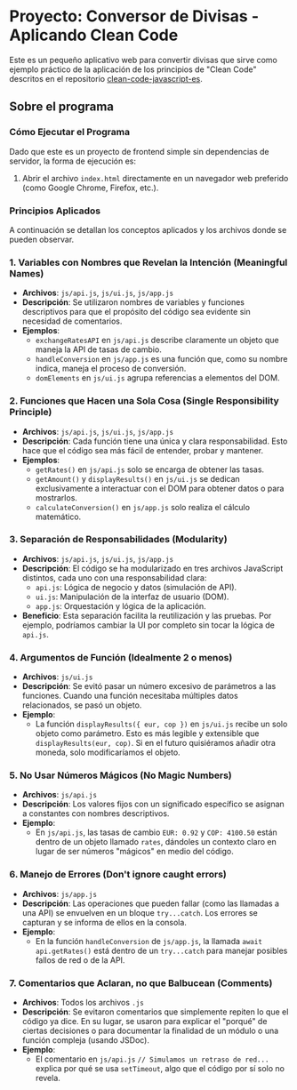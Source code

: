 # Proyecto: Conversor de Divisas - Aplicando Clean Code

Este es un pequeño aplicativo web para convertir divisas que sirve como ejemplo práctico de la aplicación de los principios de "Clean Code" descritos en el repositorio [clean-code-javascript-es](https://github.com/andersontr15/clean-code-javascript-es).

## Sobre el programa

### Cómo Ejecutar el Programa  

Dado que este es un proyecto de frontend simple sin dependencias de servidor, la forma de ejecución es:

1. Abrir el archivo `index.html` directamente en un navegador web preferido (como Google Chrome, Firefox, etc.).  

### Principios Aplicados

A continuación se detallan los conceptos aplicados y los archivos donde se pueden observar.

### 1. Variables con Nombres que Revelan la Intención (Meaningful Names)

- **Archivos**: `js/api.js`, `js/ui.js`, `js/app.js`
- **Descripción**: Se utilizaron nombres de variables y funciones descriptivos para que el propósito del código sea evidente sin necesidad de comentarios.
- **Ejemplos**:
  - `exchangeRatesAPI` en `js/api.js` describe claramente un objeto que maneja la API de tasas de cambio.
  - `handleConversion` en `js/app.js` es una función que, como su nombre indica, maneja el proceso de conversión.
  - `domElements` en `js/ui.js` agrupa referencias a elementos del DOM.

### 2. Funciones que Hacen una Sola Cosa (Single Responsibility Principle)

- **Archivos**: `js/api.js`, `js/ui.js`, `js/app.js`
- **Descripción**: Cada función tiene una única y clara responsabilidad. Esto hace que el código sea más fácil de entender, probar y mantener.
- **Ejemplos**:
  - `getRates()` en `js/api.js` solo se encarga de obtener las tasas.
  - `getAmount()` y `displayResults()` en `js/ui.js` se dedican exclusivamente a interactuar con el DOM para obtener datos o para mostrarlos.
  - `calculateConversion()` en `js/app.js` solo realiza el cálculo matemático.

### 3. Separación de Responsabilidades (Modularity)

- **Archivos**: `js/api.js`, `js/ui.js`, `js/app.js`
- **Descripción**: El código se ha modularizado en tres archivos JavaScript distintos, cada uno con una responsabilidad clara:
  - `api.js`: Lógica de negocio y datos (simulación de API).
  - `ui.js`: Manipulación de la interfaz de usuario (DOM).
  - `app.js`: Orquestación y lógica de la aplicación.
- **Beneficio**: Esta separación facilita la reutilización y las pruebas. Por ejemplo, podríamos cambiar la UI por completo sin tocar la lógica de `api.js`.

### 4. Argumentos de Función (Idealmente 2 o menos)

- **Archivos**: `js/ui.js`
- **Descripción**: Se evitó pasar un número excesivo de parámetros a las funciones. Cuando una función necesitaba múltiples datos relacionados, se pasó un objeto.
- **Ejemplo**:
  - La función `displayResults({ eur, cop })` en `js/ui.js` recibe un solo objeto como parámetro. Esto es más legible y extensible que `displayResults(eur, cop)`. Si en el futuro quisiéramos añadir otra moneda, solo modificaríamos el objeto.

### 5. No Usar Números Mágicos (No Magic Numbers)

- **Archivos**: `js/api.js`
- **Descripción**: Los valores fijos con un significado específico se asignan a constantes con nombres descriptivos.
- **Ejemplo**:
  - En `js/api.js`, las tasas de cambio `EUR: 0.92` y `COP: 4100.50` están dentro de un objeto llamado `rates`, dándoles un contexto claro en lugar de ser números "mágicos" en medio del código.

### 6. Manejo de Errores (Don't ignore caught errors)

- **Archivos**: `js/app.js`
- **Descripción**: Las operaciones que pueden fallar (como las llamadas a una API) se envuelven en un bloque `try...catch`. Los errores se capturan y se informa de ellos en la consola.
- **Ejemplo**:
  - En la función `handleConversion` de `js/app.js`, la llamada `await api.getRates()` está dentro de un `try...catch` para manejar posibles fallos de red o de la API.

### 7. Comentarios que Aclaran, no que Balbucean (Comments)

- **Archivos**: Todos los archivos `.js`
- **Descripción**: Se evitaron comentarios que simplemente repiten lo que el código ya dice. En su lugar, se usaron para explicar el "porqué" de ciertas decisiones o para documentar la finalidad de un módulo o una función compleja (usando JSDoc).
- **Ejemplo**:
  - El comentario en `js/api.js` `// Simulamos un retraso de red...` explica por qué se usa `setTimeout`, algo que el código por sí solo no revela.
